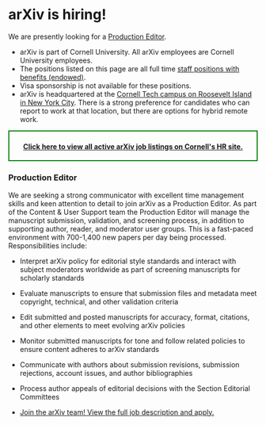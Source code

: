 # arXiv is hiring!

We are presently looking for a [Production Editor](#production-editor).

 - arXiv is part of Cornell University. All arXiv employees are Cornell University employees.
 - The positions listed on this page are all full time [staff positions with benefits (endowed)](https://hr.cornell.edu/understand-your-benefits).
 - Visa sponsorship is not available for these positions.
 - arXiv is headquartered at the [Cornell Tech campus on Roosevelt Island in New York City](https://tech.cornell.edu/). There is a strong preference for candidates who can report to work at that location, but there are options for hybrid remote work.


<div style="text-align:center; font-weight:bold; border: 2px solid green; padding-top:6pt; padding-bottom:4pt">

<a href="https://cornell.wd1.myworkdayjobs.com/en-US/CornellCareerPage/?q=arxiv">Click here to view all active arXiv job listings on Cornell's HR site.</a>

</div>

### Production Editor

We are seeking a strong communicator with excellent time management skills and keen attention to detail to join arXiv as a Production Editor. As part of the Content & User Support team the Production Editor will manage the manuscript submission, validation, and screening process, in addition to supporting author, reader, and moderator user groups. This is a fast-paced environment with 700-1,400 new papers per day being processed. 
Responsibilities include: 

 - Interpret arXiv policy for editorial style standards and interact with subject moderators worldwide as part of screening manuscripts for scholarly standards
 - Evaluate manuscripts to ensure that submission files and metadata meet copyright, technical, and other validation criteria
 - Edit submitted and posted manuscripts for accuracy, format, citations, and other elements to meet evolving arXiv policies
 - Monitor submitted manuscripts for tone and follow related policies to ensure content adheres to arXiv standards  
 - Communicate with authors about submission revisions, submission rejections, account issues, and author bibliographies
 - Process author appeals of editorial decisions with the Section Editorial Committees

- [Join the arXiv team! View the full job description and apply.](https://cornell.wd1.myworkdayjobs.com/CornellCareerPage/job/New-York-City-Cornell-Tech/arXiv-Production-Editor--Cornell-Tech--NYC-_WDR-00040646)
